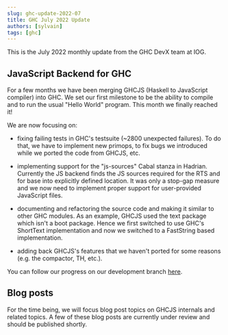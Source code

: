 ```yaml
---
slug: ghc-update-2022-07
title: GHC July 2022 Update
authors: [sylvain]
tags: [ghc]
---
```



This is the July 2022 monthly update from the GHC DevX team at IOG.

## JavaScript Backend for GHC

For a few months we have been merging GHCJS (Haskell to JavaScript compiler)
into GHC. We set our first milestone to be the ability to compile and to run the
usual "Hello World" program. This month we finally reached it!

We are now focusing on:

- fixing failing tests in GHC's testsuite (~2800 unexpected failures). To do that, we
  have to implement new primops, to fix bugs we introduced while we ported the
  code from GHCJS, etc.

- implementing support for the "js-sources" Cabal stanza in Hadrian. Currently
  the JS backend finds the JS sources required for the RTS and for base into
  explicitly defined location. It was only a stop-gap measure and we now need to
  implement proper support for user-provided JavaScript files.

- documenting and refactoring the source code and making it similar to other GHC
  modules. As an example, GHCJS used the text package which isn't a boot
  package. Hence we first switched to use GHC's ShortText implementation and now
  we switched to a FastString based implementation.

- adding back GHCJS's features that we haven't ported for some reasons (e.g. the
  compactor, TH, etc.).

You can follow our progress on our development branch
[here](https://gitlab.haskell.org/ghc/ghc/-/tree/wip/js-staging).

## Blog posts

For the time being, we will focus blog post topics on GHCJS internals and
related topics. A few of these blog posts are currently under review and should
be published shortly.
